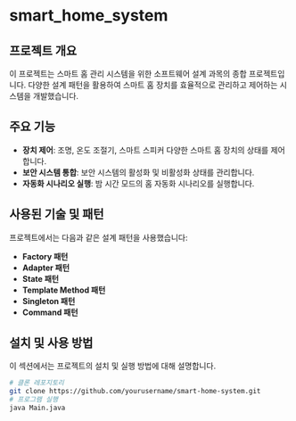 # smart_home_system

## 프로젝트 개요
이 프로젝트는 스마트 홈 관리 시스템을 위한 소프트웨어 설계 과목의 종합 프로젝트입니다. 다양한 설계 패턴을 활용하여 스마트 홈 장치를 효율적으로 관리하고 제어하는 시스템을 개발했습니다.

## 주요 기능
- **장치 제어**: 조명, 온도 조절기, 스마트 스피커 다양한 스마트 홈 장치의 상태를 제어합니다.
- **보안 시스템 통합**: 보안 시스템의 활성화 및 비활성화 상태를 관리합니다.
- **자동화 시나리오 실행**: 밤 시간 모드의 홈 자동화 시나리오를 실행합니다.

## 사용된 기술 및 패턴
프로젝트에서는 다음과 같은 설계 패턴을 사용했습니다:
- **Factory 패턴**
- **Adapter 패턴**
- **State 패턴**
- **Template Method 패턴**
- **Singleton 패턴**
- **Command 패턴**

## 설치 및 사용 방법
이 섹션에서는 프로젝트의 설치 및 실행 방법에 대해 설명합니다.

```bash
# 클론 레포지토리
git clone https://github.com/yourusername/smart-home-system.git
# 프로그램 실행
java Main.java
